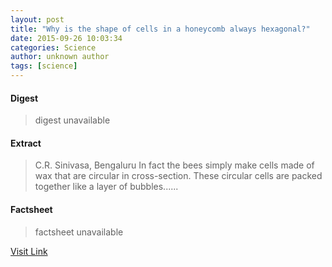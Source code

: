 ```yaml
---
layout: post
title: "Why is the shape of cells in a honeycomb always hexagonal?"
date: 2015-09-26 10:03:34
categories: Science
author: unknown author
tags: [science]
---
```



#### Digest
>digest unavailable

#### Extract
>C.R. Sinivasa, Bengaluru In fact the bees simply make cells made of wax that are circular in cross-section. These circular cells are packed together like a layer of bubbles......

#### Factsheet
>factsheet unavailable

[Visit Link](http://www.thehindu.com/sci-tech/science/why-is-the-shape-of-cells-in-a-honeycomb-always-hexagonal/article7692306.ece?utm_source=RSS_Feed&utm_medium=RSS&utm_campaign=RSS_Syndication)


